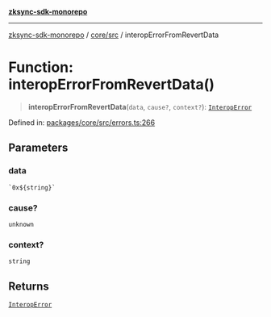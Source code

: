 [**zksync-sdk-monorepo**](../../../README.md)

---

[zksync-sdk-monorepo](../../../README.md) / [core/src](../README.md) / interopErrorFromRevertData

# Function: interopErrorFromRevertData()

> **interopErrorFromRevertData**(`data`, `cause?`, `context?`): [`InteropError`](../classes/InteropError.md)

Defined in: [packages/core/src/errors.ts:266](https://github.com/dutterbutter/zksync-sdk/blob/128d557933eb10f01edd78c0b3392137ca480daf/packages/core/src/errors.ts#L266)

## Parameters

### data

`` `0x${string}` ``

### cause?

`unknown`

### context?

`string`

## Returns

[`InteropError`](../classes/InteropError.md)
